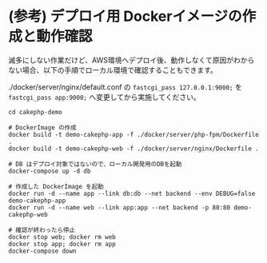 # (参考) デプロイ用 Dockerイメージの作成と動作確認

滅多にしない作業だけど、AWS環境へデプロイ後、動作しなくて原因がわからない場合、以下の手順でローカル環境で確認することもできます。

./docker/server/nginx/default.conf の `fastcgi_pass 127.0.0.1:9000;` を `fastcgi_pass app:9000;` へ変更してから実施してください。

```
cd cakephp-demo

# DockerImage の作成
docker build -t demo-cakephp-app -f ./docker/server/php-fpm/Dockerfile .
docker build -t demo-cakephp-web -f ./docker/server/nginx/Dockerfile .

# DB はデプロイ対象ではないので、ローカル開発用のDBを起動
docker-compose up -d db

# 作成した DockerImage を起動
docker run -d --name app --link db:db --net backend --env DEBUG=false demo-cakephp-app
docker run -d --name web --link app:app --net backend -p 80:80 demo-cakephp-web

# 確認が終わったら停止
docker stop web; docker rm web
docker stop app; docker rm app
docker-compose down
```

